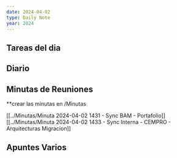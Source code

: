 ```yaml
---
date: 2024-04-02
type: Daily Note
year: 2024
---
```


## Tareas del dia

## Diario

## Minutas de Reuniones
**crear las minutas en /Minutas

[[../Minutas/Minuta 2024-04-02 1431 - Sync BAM - Portafolio]]
[[../Minutas/Minuta 2024-04-02 1433 - Sync Interna - CEMPRO - Arquitecturas Migracion]]


## Apuntes Varios
